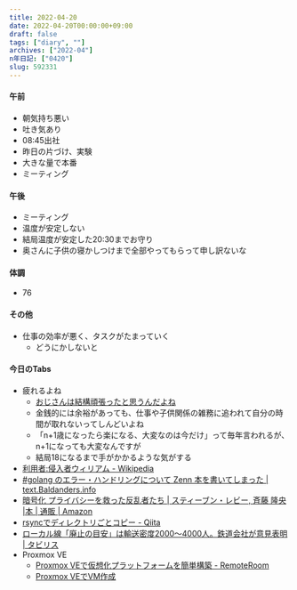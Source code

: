 ```yaml
---
title: 2022-04-20
date: 2022-04-20T00:00:00+09:00
draft: false
tags: ["diary", ""]
archives: ["2022-04"]
n年日記: ["0420"]
slug: 592331
---
```

#### 午前
- 朝気持ち悪い
- 吐き気あり
- 08:45出社
- 昨日の片づけ、実験
- 大きな量で本番
- ミーティング
#### 午後
- ミーティング
- 温度が安定しない
- 結局温度が安定した20:30までお守り
- 奥さんに子供の寝かしつけまで全部やってもらって申し訳ないな
#### 体調
- 76
#### その他
- 仕事の効率が悪く、タスクがたまっていく
  - どうにかしないと
#### 今日のTabs
- 疲れるよね
  - [おじさんは結構頑張ったと思うんだよね](https://anond.hatelabo.jp/20220419021141)
  - 金銭的には余裕があっても、仕事や子供関係の雑務に追われて自分の時間が取れないってしんどいよね
  - 「n+1歳になったら楽になる、大変なのは今だけ」って毎年言われるが、n+1になっても大変なんですが
  - 結局18になるまで手がかかるような気がする
- [利用者:侵入者ウィリアム - Wikipedia](https://ja.wikipedia.org/wiki/%E5%88%A9%E7%94%A8%E8%80%85:%E4%BE%B5%E5%85%A5%E8%80%85%E3%82%A6%E3%82%A3%E3%83%AA%E3%82%A2%E3%83%A0)
- [#golang のエラー・ハンドリングについて Zenn 本を書いてしまった | text.Baldanders.info](https://text.baldanders.info/remark/2020/12/error-handling-in-golang/)
- [暗号化 プライバシーを救った反乱者たち | スティーブン・レビー, 斉藤 隆央 |本 | 通販 | Amazon](https://www.amazon.co.jp/dp/4314009071)
- [rsyncでディレクトリごとコピー - Qiita](https://qiita.com/i47_rozary/items/c56b10752380ce2a3322)
- [ローカル線「廃止の目安」は輸送密度2000～4000人。鉄道会社が意見表明 | タビリス](https://tabiris.com/archives/chiikimobility20220418/)
- Proxmox VE
  - [Proxmox VEで仮想化プラットフォームを簡単構築 - RemoteRoom](https://remoteroom.jp/diary/2022-04-09/)
  - [Proxmox VEでVM作成](https://zenn.dev/northeggman/articles/d7b29c4e2cd7c7)
